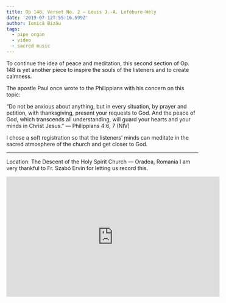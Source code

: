 ```yaml
---
title: Op 148, Verset No. 2 — Louis J.-A. Lefébure-Wély
date: '2019-07-12T:55:16.599Z'
author: Ionică Bizău
tags:
  - pipe organ
  - video
  - sacred music
---
```


To continue the idea of peace and meditation, this second section of Op. 148 is yet another piece to inspire the souls of the listeners and to create calmness.

The apostle Paul once wrote to the Philippians with his concern on this topic:

“Do not be anxious about anything, but in every situation, by prayer and petition, with thanksgiving, present your requests to God. And the peace of God, which transcends all understanding, will guard your hearts and your minds in Christ Jesus.” — Philippians 4:6, 7 (NIV)

I chose a soft registration so that the listeners’ minds can meditate in the sacred atmosphere of the church and get closer to God.

* * *

Location: The Descent of the Holy Spirit Church — Oradea, Romania
I am very thankful to Fr. Szabó Ervin for letting us record this.

<iframe src="https://www.facebook.com/plugins/video.php?href=https%3A%2F%2Fwww.facebook.com%2FIonicaBizauPage%2Fvideos%2F392543961377668%2F&show_text=0&width=560" width="560" height="315" style="border:none;overflow:hidden" scrolling="no" frameborder="0" allowTransparency="true" allowFullScreen="true"></iframe>
